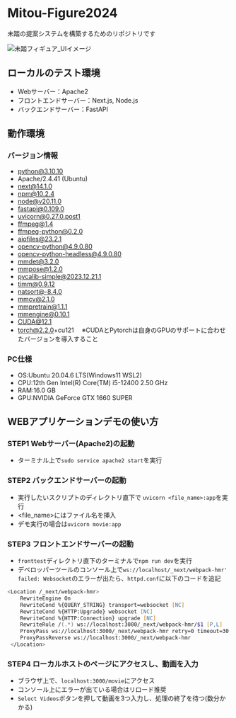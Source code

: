 # Mitou-Figure2024
未踏の提案システムを構築するためのリポジトリです

![未踏フィギュア_UIイメージ](https://github.com/ryota-takedalab/Mitou-Figure2024/assets/102862947/1cdd2e81-bde6-4534-8542-2c18b22d4b27)



## ローカルのテスト環境
- Webサーバー：Apache2
- フロントエンドサーバー：Next.js, Node.js
- バックエンドサーバー：FastAPI

## 動作環境

### バージョン情報
- python@3.10.10
- Apache/2.4.41 (Ubuntu)
- next@14.1.0
- npm@10.2.4
- node@v20.11.0
- fastapi@0.109.0
- uvicorn@0.27.0.post1
- ffmpeg@1.4
- ffmpeg-python@0.2.0
- aiofiles@23.2.1
- opencv-python@4.9.0.80
- opencv-python-headless@4.9.0.80
- mmdet@3.2.0
- mmpose@1.2.0
- pycalib-simple@2023.12.21.1
- timm@0.9.12
- natsort@-8.4.0
- mmcv@2.1.0
- mmpretrain@1.1.1
- mmengine@0.10.1
- CUDA@12.1
- torch@2.2.0+cu121 　※CUDAとPytorchは自身のGPUのサポートに合わせたバージョンを導入すること

### PC仕様
- OS:Ubuntu 20.04.6 LTS(Windows11 WSL2)
- CPU:12th Gen Intel(R) Core(TM) i5-12400   2.50 GHz
- RAM:16.0 GB
- GPU:NVIDIA GeForce GTX 1660 SUPER

## WEBアプリケーションデモの使い方

### STEP1 Webサーバー(Apache2)の起動
- ターミナル上で`sudo service apache2 start`を実行

### STEP2 バックエンドサーバーの起動
- 実行したいスクリプトのディレクトリ直下で `uvicorn <file_name>:app`を実行
- <file_name>にはファイル名を挿入
- デモ実行の場合は`uvicorn movie:app`

### STEP3 フロントエンドサーバーの起動
- `fronttest`ディレクトリ直下のターミナルで`npm run dev`を実行 
- デベロッパーツールのコンソール上で`ws://localhost/_next/webpack-hmr' failed: Websocket`のエラーが出たら、`httpd.conf`に以下のコードを追記
```zsh
<Location /_next/webpack-hmr>
    RewriteEngine On
    RewriteCond %{QUERY_STRING} transport=websocket [NC]
    RewriteCond %{HTTP:Upgrade} websocket [NC]
    RewriteCond %{HTTP:Connection} upgrade [NC]
    RewriteRule /(.*) ws://localhost:3000/_next/webpack-hmr/$1 [P,L]
    ProxyPass ws://localhost:3000/_next/webpack-hmr retry=0 timeout=30
    ProxyPassReverse ws://localhost:3000/_next/webpack-hmr
 </Location>
```

### STEP4 ローカルホストのページにアクセスし、動画を入力
- ブラウザ上で、`localhost:3000/movie`にアクセス
- コンソール上にエラーが出ている場合はリロード推奨
- `Select Videos`ボタンを押して動画を3つ入力し、処理の終了を待つ(数分かかる)
